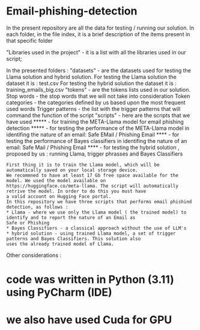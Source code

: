 # Email-phishing-detection
In the present repository are all the data for testing / running our solution.
In each folder, in the file index, it is a brief description of the items present
in that specific folder

"Libraries used in the project" - it is a list with all the libraries used in our script;

In the presented folders : 
    "datasets" - are the datasets used for testing the Llama solution and hybrid solution.
                 For testing the Llama solution the dataset it is : test.csv
                 For testing the hybrid solution the dataset it is : training_emails_big.csv
    "tokens" - are the tokens lists used in our solution.
                Stop words - the stop words that we will not take into consideration
                Token categories - the categories defined by us based upon the most frequent used words
                Trigger patterns - the list with the trigger patterns that will command the function of the script
    "scripts" - here are the scripts that we have used
               ***** - for training the META-Llama model for email phishing detection
               ***** - for testing the performance of the META-Llama model in identifing the nature of an email:
               Safe EMail / Phishing Email
               **** - for testing the performance of Bayes classifiers in identifing the nature of an email:
               Safe Mail / Phishing Email
               **** - for testing the hybrid solution , proposed by us : running Llama, trigger phrasses and Bayes
               Classifiers
               
    First thing it is to train the Llama model, which will be automatically saved on your local storage device.
    We recommned to have at least 17 Gb free space available for the model. We used the model available on 
    https://huggingface.co/meta-llama. The script will automatically retrive the model. In order to do this you must have
    a valid account on Hugging Face portal.
    In this repository we have three scripts that performs email phishind detection, as follows :
    * Llama - where we use only the Llama model ( the trained model) to identify and to report the nature of an Email as
    Safe or Phishing
    * Bayes Classifiers - a classical approach without the use of LLM's
    * hybrid solution - using trained Llama model, a set of trigger patterns and Bayes Classifiers. This solution also
    uses the already trained model of Llama.

Other considerations : 
# code was written in Python (3.11) using PyCharm (IDE)
# we also have used Cuda for GPU

